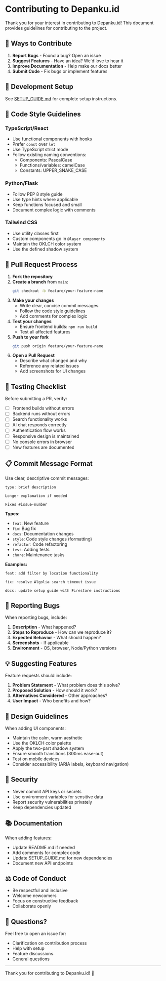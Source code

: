 # Contributing to Depanku.id

Thank you for your interest in contributing to Depanku.id! This document provides guidelines for contributing to the project.

## 🌟 Ways to Contribute

1. **Report Bugs** - Found a bug? Open an issue
2. **Suggest Features** - Have an idea? We'd love to hear it
3. **Improve Documentation** - Help make our docs better
4. **Submit Code** - Fix bugs or implement features

## 🔧 Development Setup

See [SETUP_GUIDE.md](SETUP_GUIDE.md) for complete setup instructions.

## 📝 Code Style Guidelines

### TypeScript/React

- Use functional components with hooks
- Prefer `const` over `let`
- Use TypeScript strict mode
- Follow existing naming conventions:
  - Components: PascalCase
  - Functions/variables: camelCase
  - Constants: UPPER_SNAKE_CASE

### Python/Flask

- Follow PEP 8 style guide
- Use type hints where applicable
- Keep functions focused and small
- Document complex logic with comments

### Tailwind CSS

- Use utility classes first
- Custom components go in `@layer components`
- Maintain the OKLCH color system
- Use the defined shadow system

## 🔀 Pull Request Process

1. **Fork the repository**
2. **Create a branch** from `main`:
   ```bash
   git checkout -b feature/your-feature-name
   ```
3. **Make your changes**
   - Write clear, concise commit messages
   - Follow the code style guidelines
   - Add comments for complex logic
4. **Test your changes**
   - Ensure frontend builds: `npm run build`
   - Test all affected features
5. **Push to your fork**
   ```bash
   git push origin feature/your-feature-name
   ```
6. **Open a Pull Request**
   - Describe what changed and why
   - Reference any related issues
   - Add screenshots for UI changes

## 🧪 Testing Checklist

Before submitting a PR, verify:

- [ ] Frontend builds without errors
- [ ] Backend runs without errors
- [ ] Search functionality works
- [ ] AI chat responds correctly
- [ ] Authentication flow works
- [ ] Responsive design is maintained
- [ ] No console errors in browser
- [ ] New features are documented

## 📋 Commit Message Format

Use clear, descriptive commit messages:

```
type: brief description

Longer explanation if needed

Fixes #issue-number
```

**Types:**
- `feat`: New feature
- `fix`: Bug fix
- `docs`: Documentation changes
- `style`: Code style changes (formatting)
- `refactor`: Code refactoring
- `test`: Adding tests
- `chore`: Maintenance tasks

**Examples:**
```
feat: add filter by location functionality

fix: resolve Algolia search timeout issue

docs: update setup guide with Firestore instructions
```

## 🐛 Reporting Bugs

When reporting bugs, include:

1. **Description** - What happened?
2. **Steps to Reproduce** - How can we reproduce it?
3. **Expected Behavior** - What should happen?
4. **Screenshots** - If applicable
5. **Environment** - OS, browser, Node/Python versions

## 💡 Suggesting Features

Feature requests should include:

1. **Problem Statement** - What problem does this solve?
2. **Proposed Solution** - How should it work?
3. **Alternatives Considered** - Other approaches?
4. **User Impact** - Who benefits and how?

## 🎨 Design Guidelines

When adding UI components:

- Maintain the calm, warm aesthetic
- Use the OKLCH color palette
- Apply the two-part shadow system
- Ensure smooth transitions (300ms ease-out)
- Test on mobile devices
- Consider accessibility (ARIA labels, keyboard navigation)

## 🔐 Security

- Never commit API keys or secrets
- Use environment variables for sensitive data
- Report security vulnerabilities privately
- Keep dependencies updated

## 📚 Documentation

When adding features:

- Update README.md if needed
- Add comments for complex code
- Update SETUP_GUIDE.md for new dependencies
- Document new API endpoints

## ⚖️ Code of Conduct

- Be respectful and inclusive
- Welcome newcomers
- Focus on constructive feedback
- Collaborate openly

## 🙋 Questions?

Feel free to open an issue for:
- Clarification on contribution process
- Help with setup
- Feature discussions
- General questions

---

Thank you for contributing to Depanku.id! 🚀

